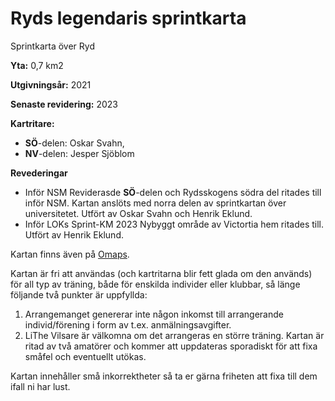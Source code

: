# Ryds legendaris sprintkarta
Sprintkarta över Ryd

**Yta:**	0,7 km2

**Utgivningsår:**	2021

**Senaste revidering:**	2023

**Kartritare:** 

- **SÖ**-delen: Oskar Svahn,
- **NV**-delen: Jesper Sjöblom

**Revederingar**
- Inför NSM Reviderasde **SÖ**-delen och Rydsskogens södra del ritades till inför NSM. Kartan anslöts med norra delen av sprintkartan över universitetet. Utfört av Oskar Svahn och Henrik Eklund.
- Inför LOKs Sprint-KM 2023 Nybyggt område av Victortia hem ritades till. Utfört av Henrik Eklund.
  
Kartan finns även på [Omaps](https://www.omaps.net/se?id=61085).

Kartan är fri att användas (och kartritarna blir fett glada om den används) för all typ av träning, både för enskilda individer eller klubbar, så länge följande två punkter är uppfyllda:
1. Arrangemanget genererar inte någon inkomst till arrangerande individ/förening i form av t.ex. anmälningsavgifter. 
2. LiThe Vilsare är välkomna om det arrangeras en större träning. Kartan är ritad av två amatörer och kommer att uppdateras sporadiskt för att fixa småfel och eventuellt utökas.
 
Kartan innehåller små inkorrektheter så ta er gärna friheten att fixa till dem ifall ni har lust.
